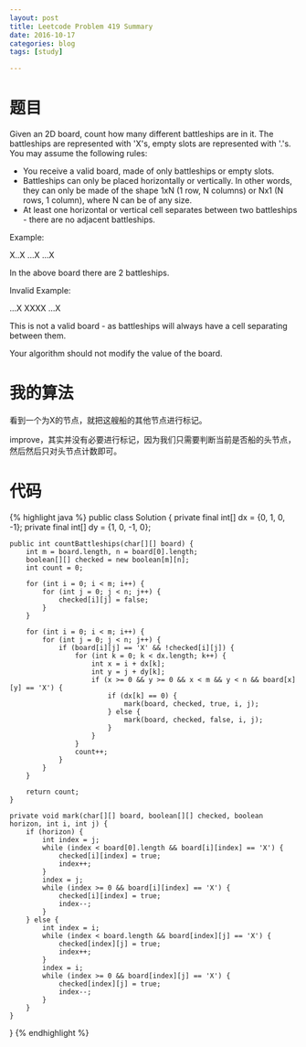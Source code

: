 ```yaml
---
layout: post
title: Leetcode Problem 419 Summary
date: 2016-10-17
categories: blog
tags: [study]

---
```


# 题目

Given an 2D board, count how many different battleships are in it. The battleships are represented with 'X's, empty slots are represented with '.'s. You may assume the following rules:

* You receive a valid board, made of only battleships or empty slots.
* Battleships can only be placed horizontally or vertically. In other words, they can only be made of the shape 1xN (1 row, N columns) or Nx1 (N rows, 1 column), where N can be of any size.
* At least one horizontal or vertical cell separates between two battleships - there are no adjacent battleships.

Example:

X..X
...X
...X

In the above board there are 2 battleships.

Invalid Example:

...X
XXXX
...X

This is not a valid board - as battleships will always have a cell separating between them.

Your algorithm should not modify the value of the board.

# 我的算法

看到一个为X的节点，就把这艘船的其他节点进行标记。

improve，其实并没有必要进行标记，因为我们只需要判断当前是否船的头节点，然后然后只对头节点计数即可。

# 代码

{% highlight java %}
public class Solution {
    private final int[] dx = {0, 1, 0, -1};
    private final int[] dy = {1, 0, -1, 0};
    
    public int countBattleships(char[][] board) {
        int m = board.length, n = board[0].length;
        boolean[][] checked = new boolean[m][n];
        int count = 0;
        
        for (int i = 0; i < m; i++) {
            for (int j = 0; j < n; j++) {
                checked[i][j] = false;
            }
        }
        
        for (int i = 0; i < m; i++) {
            for (int j = 0; j < n; j++) {
                if (board[i][j] == 'X' && !checked[i][j]) {
                    for (int k = 0; k < dx.length; k++) {
                        int x = i + dx[k];
                        int y = j + dy[k];
                        if (x >= 0 && y >= 0 && x < m && y < n && board[x][y] == 'X') {
                            if (dx[k] == 0) {
                                mark(board, checked, true, i, j);
                            } else {
                                mark(board, checked, false, i, j);
                            }
                        }
                    }
                    count++;
                }
            }
        }
        
        return count;
    }
    
    private void mark(char[][] board, boolean[][] checked, boolean horizon, int i, int j) {
        if (horizon) {
            int index = j;
            while (index < board[0].length && board[i][index] == 'X') {
                checked[i][index] = true;
                index++;
            }
            index = j;
            while (index >= 0 && board[i][index] == 'X') {
                checked[i][index] = true;
                index--;
            }
        } else {
            int index = i;
            while (index < board.length && board[index][j] == 'X') {
                checked[index][j] = true;
                index++;
            }
            index = i;
            while (index >= 0 && board[index][j] == 'X') {
                checked[index][j] = true;
                index--;
            }
        }
    }
}
{% endhighlight %}